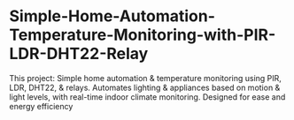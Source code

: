 # Simple-Home-Automation-Temperature-Monitoring-with-PIR-LDR-DHT22-Relay
This project: Simple home automation &amp; temperature monitoring using PIR, LDR, DHT22, &amp; relays. Automates lighting &amp; appliances based on motion &amp; light levels, with real-time indoor climate monitoring. Designed for ease and energy efficiency
